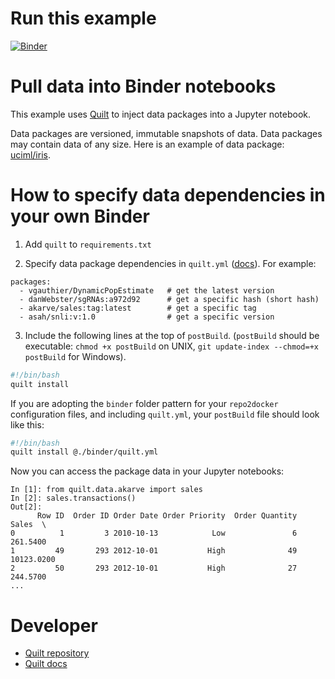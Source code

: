 # Run this example
[![Binder](https://mybinder.org/badge_logo.svg)](https://mybinder.org/v2/gh/quiltdata/data2binder/master?filepath=index.ipynb)

# Pull data into Binder notebooks
This example uses [Quilt](http://quiltdata.com) to inject data packages into a Jupyter notebook.

Data packages are versioned, immutable snapshots of data. Data packages may contain data of any size. Here is an example of data package: [uciml/iris](https://quiltdata.com/package/uciml/iris).

# How to specify data dependencies in your own Binder

1. Add `quilt` to `requirements.txt`

2. Specify data package dependencies in `quilt.yml` ([docs](https://docs.quiltdata.com/api/api-cli)). For example:

```
packages:
  - vgauthier/DynamicPopEstimate   # get the latest version
  - danWebster/sgRNAs:a972d92      # get a specific hash (short hash)
  - akarve/sales:tag:latest        # get a specific tag
  - asah/snli:v:1.0                # get a specific version
```

3. Include the following lines at the top of `postBuild`. (`postBuild` should be executable: `chmod +x postBuild` on UNIX, `git update-index --chmod=+x postBuild` for Windows).
``` bash
#!/bin/bash
quilt install
```
If you are adopting the `binder` folder pattern for your `repo2docker` configuration files, and including `quilt.yml`, your `postBuild` file should look like this:

```bash
#!/bin/bash
quilt install @./binder/quilt.yml
```

    
Now you can access the package data in your Jupyter notebooks:
```
In [1]: from quilt.data.akarve import sales
In [2]: sales.transactions()
Out[2]: 
      Row ID  Order ID Order Date Order Priority  Order Quantity       Sales  \
0          1         3 2010-10-13            Low               6    261.5400   
1         49       293 2012-10-01           High              49  10123.0200   
2         50       293 2012-10-01           High              27    244.5700   
...
```
    
# Developer
* [Quilt repository](https://github.com/quiltdata/quilt)
* [Quilt docs](https://docs.quiltdata.com)
